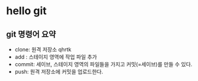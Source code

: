 # hello git

## git 명령어 요약

 - clone: 원격 저장소 qhrtk
 - add : 스테이지 영역에 작업 파일 추가
 - commit: 세이브, 스테이지 영역의 파일들을 가지고 커밋(=세이브)를 만들 수 있다.
 - push: 원격 저장소에 커밋을 업로드한다.
